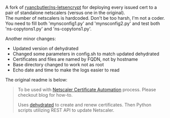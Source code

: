A fork of [ryancbutler/ns-letsencrypt](https://github.com/ryancbutler/ns-letsencrypt) for deploying every issued cert to a pair of standalone netscalers (versus one in the original).  
The number of netscalers is hardcoded. Don't be too harsh, I'm not a coder.  
You need to fill both 'mynsconfig1.py' and 'mynsconfig2.py' and test both 'ns-copytons1.py' and 'ns-copytons1.py'.

Another minor changes:
- Updated version of dehydrated
- Changed some parameters in config.sh to match updated dehydrated
- Certificates and files are named by FQDN, not by hostname
- Base directory changed to work not as root
- Echo date and time to make the logs easier to read

The original readme is below:

> To be used with [Netscaler Certificate Automation](http://techdrabble.com/citrix/18-letsencrypt-san-certificate-with-citrix-netscaler-take-2) process.  Please checkout blog for how-to.
>
> Uses [dehydrated](https://github.com/lukas2511/dehydrated) to create and renew certificates.  Then Python scripts utilizing REST API to update Netscaler.
